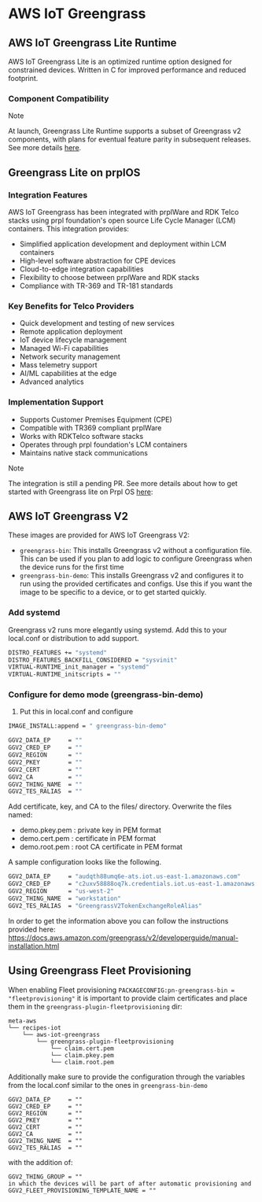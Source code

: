# AWS IoT Greengrass

## AWS IoT Greengrass Lite Runtime

AWS IoT Greengrass Lite is an optimized runtime option designed for constrained devices. Written in C for improved performance and reduced footprint.

### Component Compatibility

> [!NOTE]
> At launch, Greengrass Lite Runtime supports a subset of Greengrass v2 components, with plans for eventual
> feature parity in subsequent releases.
> See more details [here](https://github.com/aws-greengrass/aws-greengrass-lite).

## Greengrass Lite on prplOS

### Integration Features

AWS IoT Greengrass has been integrated with prplWare and RDK Telco stacks using prpl foundation's open source Life Cycle Manager (LCM) containers. This integration provides:

* Simplified application development and deployment within LCM containers
* High-level software abstraction for CPE devices
* Cloud-to-edge integration capabilities
* Flexibility to choose between prplWare and RDK stacks
* Compliance with TR-369 and TR-181 standards

### Key Benefits for Telco Providers

* Quick development and testing of new services
* Remote application deployment
* IoT device lifecycle management
* Managed Wi-Fi capabilities
* Network security management
* Mass telemetry support
* AI/ML capabilities at the edge
* Advanced analytics

### Implementation Support

* Supports Customer Premises Equipment (CPE)
* Compatible with TR369 compliant prplWare
* Works with RDKTelco software stacks
* Operates through prpl foundation's LCM containers
* Maintains native stack communications

> [!NOTE]
> The integration is still a pending PR. See more details about how to get started with Greengrass lite on Prpl OS [here](https://github.com/aws-samples/aws-iot-gg-prplos-workshop/pull/1):

## AWS IoT Greengrass V2

These images are provided for AWS IoT Greengrass V2:
* `greengrass-bin`: This installs Greengrass v2 without a configuration file. This can be used if you plan to add logic to configure Greengrass when the device runs for the first time
* `greengrass-bin-demo`: This installs Greengrass v2 and configures it to run using the provided certificates and configs. Use this if you want the image to be specific to a device, or to get started quickly.

### Add systemd

Greengrass v2 runs more elegantly using systemd.  Add this to your
local.conf or distribution to add support.

```bash
DISTRO_FEATURES += "systemd"
DISTRO_FEATURES_BACKFILL_CONSIDERED = "sysvinit"
VIRTUAL-RUNTIME_init_manager = "systemd"
VIRTUAL-RUNTIME_initscripts = ""
```

### Configure for demo mode (greengrass-bin-demo)

1. Put this in local.conf and configure

```bash
IMAGE_INSTALL:append = " greengrass-bin-demo"

GGV2_DATA_EP     = ""
GGV2_CRED_EP     = ""
GGV2_REGION      = ""
GGV2_PKEY        = ""
GGV2_CERT        = ""
GGV2_CA          = ""
GGV2_THING_NAME  = ""
GGV2_TES_RALIAS  = ""
```

Add certificate, key, and CA to the files/ directory. Overwrite the
files named:

- demo.pkey.pem : private key in PEM format
- demo.cert.pem : certificate in PEM format
- demo.root.pem : root CA certificate in PEM format

A sample configuration looks like the following.

```bash
GGV2_DATA_EP     = "audqth88umq6e-ats.iot.us-east-1.amazonaws.com"
GGV2_CRED_EP     = "c2uxv58888oq7k.credentials.iot.us-east-1.amazonaws.com"
GGV2_REGION      = "us-west-2"
GGV2_THING_NAME  = "workstation"
GGV2_TES_RALIAS  = "GreengrassV2TokenExchangeRoleAlias"
```

In order to get the information above you can follow the instructions provided here: https://docs.aws.amazon.com/greengrass/v2/developerguide/manual-installation.html

## Using Greengrass Fleet Provisioning

When enabling Fleet provisioning `PACKAGECONFIG:pn-greengrass-bin = "fleetprovisioning"`
it is important to provide claim certificates and place them in the `greengrass-plugin-fleetprovisioning` dir:
```
meta-aws
└── recipes-iot
    └── aws-iot-greengrass
        └── greengrass-plugin-fleetprovisioning
            └── claim.cert.pem
            └── claim.pkey.pem
            └── claim.root.pem
```
Additionally make sure to provide the configuration through the variables from the local.conf similar to the ones in `greengrass-bin-demo`

```
GGV2_DATA_EP     = ""
GGV2_CRED_EP     = ""
GGV2_REGION      = ""
GGV2_PKEY        = ""
GGV2_CERT        = ""
GGV2_CA          = ""
GGV2_THING_NAME  = ""
GGV2_TES_RALIAS  = ""
```
with the addition of:
```
GGV2_THING_GROUP = ""
in which the devices will be part of after automatic provisioning and
GGV2_FLEET_PROVISIONING_TEMPLATE_NAME = ""

```